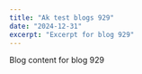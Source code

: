 ```yaml
---
title: "Ak test blogs 929"
date: "2024-12-31"
excerpt: "Excerpt for blog 929"
---
```


Blog content for blog 929